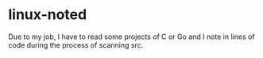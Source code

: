 # linux-noted
Due to my job, I have to read some projects of C or Go and I note in lines of code during the process of scanning src.
